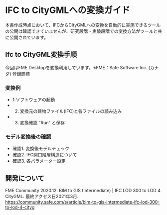# IFC to CityGMLへの変換ガイド

本書作成時点において、IFCからCItyGMLへの変換を自動的に実施できるツールの公開は確認できていませんが、研究段階・実験段階での変換方法がツールと共に公開されています。

## Ifc to CityGML変換手順

今回はFME Desktopを変換利用しています。※FME：Safe Software Inc. (カナダ) 登録商標

### 変換例

* 1.ソフトウェアの起動
* 2. 変換元の建物ファイル(IFC)と各ファイルの読み込み
* 3. 変換確認 ”Run” と保存

### モデル変換後の確認

* 確認1. 変換後モデルチェック
* 確認2. IFC開口階層構造について
* 確認3. 各パラメーター設定

## 開発について

FME Community 2020.12. BIM to GIS (Intermediate) | IFC LOD 300 to LOD 4 CityGML. 最終アクセス日2021年3月.
https://community.safe.com/s/article/bim-to-gis-intermediate-ifc-lod-300-to-lod-4-cityg



